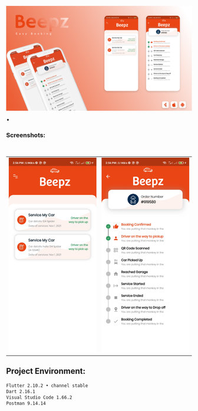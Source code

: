 <img src="assets/images/beepz.png" align="left"> <br>
<br/><br/>
<br><br>
# .
### Screenshots:
<br>
<table>
  <tr>
    <td><img src="/assets/ss/1.jpg" width=270 ></td>
    <td><img src="/assets/ss/2.jpg" width=270 ></td>
  </tr>
 </table>


## Project Environment:
```
Flutter 2.10.2 • channel stable
Dart 2.16.1
Visual Studio Code 1.66.2
Postman 9.14.14
```

